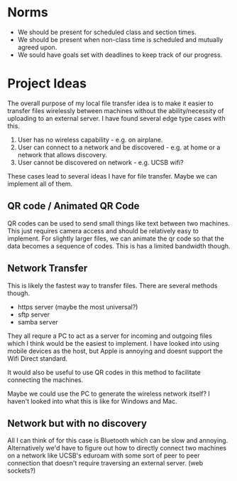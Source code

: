 # Norms

- We should be present for scheduled class and section times.
- We should be present when non-class time is scheduled and mutually agreed upon.
- We sould have goals set with deadlines to keep track of our progress.

# Project Ideas

The overall purpose of my local file transfer idea is to make it easier to transfer files wirelessly between machines without the ability/necessity of uploading to an external server. I have found several edge type cases with this.

1. User has no wireless capability - e.g. on airplane.
2. User can connect to a network and be discovered - e.g. at home or a network that allows discovery.
3. User cannot be discovered on network - e.g. UCSB wifi?

These cases lead to several ideas I have for file transfer. Maybe we can implement all of them.

## QR code / Animated QR Code

QR codes can be used to send small things like text between two machines. This just requires camera access and should be relatively easy to implement. For slightly larger files, we can animate the qr code so that the data becomes a sequence of codes. This is has a limited bandwidth though.

## Network Transfer

This is likely the fastest way to transfer files. There are several methods though. 

- https server (maybe the most universal?)
- sftp server
- samba server

They all requre a PC to act as a server for incoming and outgoing files which I think would be the easiest to implement. I have looked into using mobile devices as the host, but Apple is annoying and doesnt support the Wifi Direct standard.

It would also be useful to use QR codes in this method to facilitate connecting the machines.

Maybe we could use the PC to generate the wireless network itself? I haven't looked into what this is like for Windows and Mac.

## Network but with no discovery

All I can think of for this case is Bluetooth which can be slow and annoying. Alternatively we'd have to figure out how to directly connect two machines on a network like UCSB's eduroam with some sort of peer to peer connection that doesn't require traversing an external server. (web sockets?)

